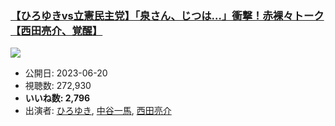 ### [【ひろゆきvs立憲民主党】「泉さん、じつは…」衝撃！赤裸々トーク【西田亮介、覚醒】](https://www.youtube.com/watch?v=fNTUs0Ky20g)
[![](https://img.youtube.com/vi/fNTUs0Ky20g/sddefault.jpg)](https://www.youtube.com/watch?v=fNTUs0Ky20g)
-   公開日: 2023-06-20
-   視聴数: 272,930
-   **いいね数: 2,796**
-   出演者: [ひろゆき](/rehacq_fan/people/ひろゆき "wikilink"), [中谷一馬](/rehacq_fan/people/中谷一馬 "wikilink"), [西田亮介](/rehacq_fan/people/西田亮介 "wikilink")
